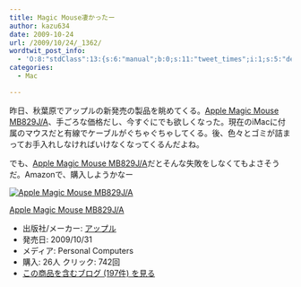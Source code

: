 ```yaml
---
title: Magic Mouse凄かったー
author: kazu634
date: 2009-10-24
url: /2009/10/24/_1362/
wordtwit_post_info:
  - 'O:8:"stdClass":13:{s:6:"manual";b:0;s:11:"tweet_times";i:1;s:5:"delay";i:0;s:7:"enabled";i:1;s:10:"separation";s:2:"60";s:7:"version";s:3:"3.7";s:14:"tweet_template";b:0;s:6:"status";i:2;s:6:"result";a:0:{}s:13:"tweet_counter";i:2;s:13:"tweet_log_ids";a:1:{i:0;i:4857;}s:9:"hash_tags";a:0:{}s:8:"accounts";a:1:{i:0;s:7:"kazu634";}}'
categories:
  - Mac

---
```

<div class="section">
<p>
    昨日、秋葉原でアップルの新発売の製品を眺めてくる。<a href="http://d.hatena.ne.jp/asin/B002TOJHB8" onclick="__gaTracker('send', 'event', 'outbound-article', 'http://d.hatena.ne.jp/asin/B002TOJHB8', 'Apple Magic Mouse MB829J/A');">Apple Magic Mouse MB829J/A</a>、手ごろな価格だし、今すぐにでも欲しくなった。現在のiMacに付属のマウスだと有線でケーブルがぐちゃぐちゃしてくる。後、色々とゴミが詰まってお手入れしなければいけなくなってくるんだよね。
</p>
  
<p>
    でも、<a href="http://d.hatena.ne.jp/asin/B002TOJHB8" onclick="__gaTracker('send', 'event', 'outbound-article', 'http://d.hatena.ne.jp/asin/B002TOJHB8', 'Apple Magic Mouse MB829J/A');">Apple Magic Mouse MB829J/A</a>だとそんな失敗をしなくてもよさそうだ。Amazonで、購入しようかなー
</p>
  
<div class="hatena-asin-detail">
<a href="http://www.amazon.co.jp/dp/B002TOJHB8/?tag=hatena_st1-22&ascsubtag=d-7ibv" onclick="__gaTracker('send', 'event', 'outbound-article', 'http://www.amazon.co.jp/dp/B002TOJHB8/?tag=hatena_st1-22&ascsubtag=d-7ibv', '');"><img src="https://images-na.ssl-images-amazon.com/images/I/31qc7Q6kn%2BL._SL160_.jpg" class="hatena-asin-detail-image" alt="Apple Magic Mouse MB829J/A" title="Apple Magic Mouse MB829J/A" /></a></p> 
    
<div class="hatena-asin-detail-info">
<p class="hatena-asin-detail-title">
<a href="http://www.amazon.co.jp/dp/B002TOJHB8/?tag=hatena_st1-22&ascsubtag=d-7ibv" onclick="__gaTracker('send', 'event', 'outbound-article', 'http://www.amazon.co.jp/dp/B002TOJHB8/?tag=hatena_st1-22&ascsubtag=d-7ibv', 'Apple Magic Mouse MB829J/A');">Apple Magic Mouse MB829J/A</a>
</p>
      
<ul>
<li>
<span class="hatena-asin-detail-label">出版社/メーカー:</span> <a href="http://d.hatena.ne.jp/keyword/%A5%A2%A5%C3%A5%D7%A5%EB" onclick="__gaTracker('send', 'event', 'outbound-article', 'http://d.hatena.ne.jp/keyword/%A5%A2%A5%C3%A5%D7%A5%EB', 'アップル');" class="keyword">アップル</a>
</li>
<li>
<span class="hatena-asin-detail-label">発売日:</span> 2009/10/31
</li>
<li>
<span class="hatena-asin-detail-label">メディア:</span> Personal Computers
</li>
<li>
<span class="hatena-asin-detail-label">購入</span>: 26人 <span class="hatena-asin-detail-label">クリック</span>: 742回
</li>
<li>
<a href="http://d.hatena.ne.jp/asin/B002TOJHB8" onclick="__gaTracker('send', 'event', 'outbound-article', 'http://d.hatena.ne.jp/asin/B002TOJHB8', 'この商品を含むブログ (197件) を見る');" target="_blank">この商品を含むブログ (197件) を見る</a>
</li>
</ul>
</div>
    
<div class="hatena-asin-detail-foot">
</div>
</div>
</div>
